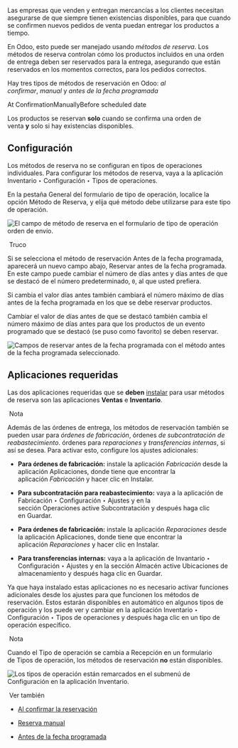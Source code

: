 Las empresas que venden y entregan mercancías a los clientes necesitan asegurarse de que siempre tienen existencias disponibles, para que cuando se confirmen nuevos pedidos de venta puedan entregar los productos a tiempo.

En Odoo, esto puede ser manejado usando _métodos de reserva_. Los métodos de reserva controlan cómo los productos incluidos en una orden de entrega deben ser reservados para la entrega, asegurando que están reservados en los momentos correctos, para los pedidos correctos.

Hay tres tipos de métodos de reservación en Odoo: _al confirmar_, _manual_ y _antes de la fecha programada_

At ConfirmationManuallyBefore scheduled date

Los productos se reservan **solo** cuando se confirma una orden de venta **y** solo si hay existencias disponibles.

## Configuración[](https://www.odoo.com/documentation/17.0/es/applications/inventory_and_mrp/inventory/shipping_receiving/reservation_methods.html#configuration "Enlazar permanentemente con este título")

Los métodos de reserva no se configuran en tipos de operaciones individuales. Para configurar los métodos de reserva, vaya a la aplicación Inventario ‣ Configuración ‣ Tipos de operaciones.

En la pestaña General del formulario de tipo de operación, localice la opción Método de Reserva, y elija qué método debe utilizarse para este tipo de operación.

![El campo de método de reserva en el formulario de tipo de operación orden de envío.](https://www.odoo.com/documentation/17.0/es/_images/reservation-methods-operations-type-field.png)

 Truco

Si se selecciona el método de reservación Antes de la fecha programada, aparecerá un nuevo campo abajo, Reservar antes de la fecha programada. En este campo puede cambiar el número de días antes y días antes de que se destacó de el número predeterminado, `0`, al que usted prefiera.

Si cambia el valor días antes también cambiará el número máximo de días antes de la fecha programada en los que se debe reservar productos.

Cambiar el valor de días antes de que se destacó también cambia el número máximo de días antes para que los productos de un evento programado que se destacó (se puso como favorito) se deben reservar.

![Campos de reservar antes de la fecha programada con el método antes de la fecha programada seleccionado.](https://www.odoo.com/documentation/17.0/es/_images/reservation-methods-before-scheduled-date.png)

## Aplicaciones requeridas[](https://www.odoo.com/documentation/17.0/es/applications/inventory_and_mrp/inventory/shipping_receiving/reservation_methods.html#required-applications "Enlazar permanentemente con este título")

Las dos aplicaciones requeridas que se **deben** [instalar](https://www.odoo.com/documentation/17.0/es/applications/general/apps_modules.html#general-install) para usar métodos de reserva son las aplicaciones **Ventas** e **Inventario**.

 Nota

Además de las órdenes de entrega, los métodos de reservación también se pueden usar para _órdenes de fabricación_, órdenes _de subcontratación de reabastecimiento_. órdenes para _reparaciones_ y _transferencias internas_, si así se desea. Para activar esto, configure los ajustes adicionales:

- **Para órdenes de fabricación:** instale la aplicación _Fabricación_ desde la aplicación Aplicaciones, donde tiene que encontrar la aplicación _Fabricación_ y hacer clic en Instalar.
    
- **Para subcontratación para reabastecimiento:** vaya a la aplicación de Fabricación ‣ Configuración ‣ Ajustes y en la sección Operaciones active Subcontratación y después haga clic en Guardar.
    
- **Para órdenes de fabricación:** instale la aplicación _Reparaciones_ desde la aplicación Aplicaciones, donde tiene que encontrar la aplicación _Reparaciones_ y hacer clic en Instalar.
    
- **Para transferencias internas:** vaya a la aplicación de Invantario ‣ Configuración ‣ Ajustes y en la sección Almacén active Ubicaciones de almacenamiento y después haga clic en Guardar.
    

Ya que haya instalado estas aplicaciones no es necesario activar funciones adicionales desde los ajustes para que funcionen los métodos de reservación. Estos estarán disponibles en automático en algunos tipos de operación y los puede ver y cambiar en la aplicación Inventario ‣ Configuración ‣ Tipos de operaciones y después haga clic en un tipo de operación específico.

 Nota

Cuando el Tipo de operación se cambia a Recepción en un formulario de Tipos de operación, los métodos de reservación **no** están disponibles.

![Los tipos de operación están remarcados en el submenú de Configuración en la aplicación Inventario.](https://www.odoo.com/documentation/17.0/es/_images/reservation-methods-operations-type-menu.png)

 Ver también

- [Al confirmar la reservación](https://www.odoo.com/documentation/17.0/es/applications/inventory_and_mrp/inventory/shipping_receiving/reservation_methods/at_confirmation.html)
    
- [Reserva manual](https://www.odoo.com/documentation/17.0/es/applications/inventory_and_mrp/inventory/shipping_receiving/reservation_methods/manually.html)
    
- [Antes de la fecha programada](https://www.odoo.com/documentation/17.0/es/applications/inventory_and_mrp/inventory/shipping_receiving/reservation_methods/before_scheduled_date.html)